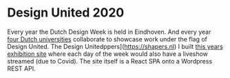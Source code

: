 <!--
  slug: du2020
  type: fortpolio
  excerpt: <p>Development of the 2020 design-united website that broadcasts the Dutch Design Week live. The site is a React SPA onto a Wordpress REST API and showcases about 40 projects from students of four Dutch universities.</p>
  metaKeyword: dutch design week
  metaTitle: Design United 2020
  metaDescription: Development of the 2020 design-united website that broadcasts the Dutch Design Week.
  categories: JavaScript, HTML/CSS, video
  tags: React, Redux, JavaScript, HTML, CSS, SVG, Wordpress
  clients: Design United, Shapers
  collaboration: Shapers
  prizes: 
  thumbnail: DU2020_1_home.jpg
  image: DU2020_5_footer.jpg
  images: DU2020_1_home.jpg, DU2020_2_to-day-1.jpg, DU2020_3_day-blocks.jpg, DU2020_4_article.jpg, DU2020_5_footer.jpg
  inCv: false
  inPortfolio: false
  dateFrom: 2020-09-01
  dateTo: 2020-10-07
-->

# Design United 2020 

Every year the Dutch Design Week is held in Eindhoven. And every year [four Dutch universities](https://design-united.nl) collaborate to showcase work under the flag of Design United. 
The Design Unitedppers](https://shapers.nl) I built [this years exhibition site](https://2020.design-united.nl) where each day of the week would also have a liveshow streamed (due to Covid). The site itself is a React SPA onto a Wordpress REST API.

